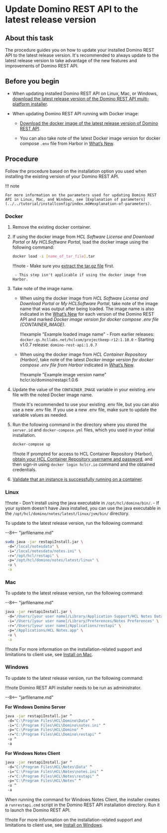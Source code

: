 # Update Domino REST API to the latest release version

## About this task
The procedure guides you on how to update your installed Domino REST API to the latest release version. It's recommended to always update to the latest release version to take advantage of the new features and improvements of Domino REST API. 

## Before you begin

- When updating installed Domino REST API on Linux, Mac, or Windows, [download the latest release version of the Domino REST API multi-platform installer](../../tutorial/installconfig/index.md#download-domino-rest-api).

- When updating Domino REST API running with Docker image:

    - [Download the docker image of the latest release version of Domino REST API](../../tutorial/installconfig/index.md#download-domino-rest-api).

    - You can also take note of the latest Docker image version for docker compose `.env` file from Harbor in [What’s New](../../references/whatsnew/index.md).

## Procedure

Follow the procedure based on the installation option you used when installing the existing version of your Domino REST API.
 
!!! note

    For more information on the parameters used for updating Domino REST API in Linux, Mac, and Windows, see [Explanation of parameters](../../tutorial/installconfig/index.md#explanation-of-parameters).

### Docker

1. Remove the existing docker container.
2. If using the docker image from *HCL Software License and Download Portal* or *My HCLSoftware Portal*, load the docker image using the following command: 
    
    ```bash
	docker load -i [name_of_tar_file].tar
    ```

    !!!note
        - Make sure you [extract the tar.gz file](https://linuxize.com/post/how-to-extract-unzip-tar-gz-file/) first.

        - This step isn't applicable if using the docker image from Harbor. 

3.	Take note of the image name.

    - When using the docker image from *HCL Software License and Download Portal* or *My HCLSoftware Portal*, take note of the image name that was output after being loaded. The image name is also indicated in the [What’s New](../../references/whatsnew/index.md) for each version of the Domino REST API and marked *Docker image version for docker compose .env file (CONTAINER_IMAGE)*.

        !!!example "Example loaded image name" 
            - From earlier releases: `docker.qs.hcllabs.net/hclcom/projectkeep-r12:1.10.0`
            - Starting v1.0.7 release: `domino-rest-api:1.0.7`

    - When using the docker image from *HCL Container Repository (Harbor)*, take note of the latest *Docker image version for docker compose .env file from Harbor* indicated in [What’s New](../../references/whatsnew/index.md).

        !!!example "Example image version name"
            hclcr.io/domino/restapi:1.0.6 

4.	Update the value of the `CONTAINER_IMAGE` variable in your existing .env file with the noted Docker image name. 

    !!!note
        It's recommended to use your existing .env file, but you can also use a new .env file. If you use a new .env file, make sure to update the variable values as needed. 

5.	Run the following command in the directory where you stored the `server.id` and `docker-compose.yml` files, which you used in your initial installation.

    ```bash
    docker-compose up
    ```

    !!!note
        If prompted for access to HCL Container Repository (Harbor), [obtain your HCL Container Repository username and password](../../howto/install/obtainauthenticationtoken.md), and then sign-in using `docker login hclcr.io` command and the obtained credentials. 

6.	[Validate that an instance is successfully running on a container](../../tutorial/installconfig/docker.md#validation).

<!--### Helm

1. Run the following to recreate the temporary directory to download the helm charts and make it the current directory:

    **Command**:
    ```
    mkdir ~/<new directory name>
    cd ~/<new directory name>
    ```

    **Example**:

    ```
    mkdir ~/drapi108
    cd ~/drapi108
    ```
    In the example above, you create a new directory *drapi108* that will contain the new helm charts. Creating the new directory allows you to differentiate and compare the helm charts from different Domino REST API release versions.

2. Configure Helm to pull from HCL Container Repository.

    You will need your email and authentication token used with the HCL Container Repository.

    1. Run the following command to check if *hclcr* is already defined:

        ```
        helm repo list
        ```

    2. If *hclcr* is already defined, proceed to **Download Domino REST Helm chart** step. Otherwise, run the following command to set up Helm.

        ```
        helm repo add hclcr https://hclcr.io/chartrepo/domino --username <your hclcr username> --password <your hclcr password>
        ```

        Example
        ```
        helm repo add hclcr https://hclcr.io/chartrepo/domino --username user.name@example.com --password xx3ds2w
        ```

3. Download Domino REST API Helm chart.

    1. Run the following command to make sure that the chart information for the repositories is up-to-date.

        ```
        helm repo update
        ```

    2. Run the following command to download the chart:

        ```
        helm pull hclcr/restapi
        ```

        The file drapi-1.n.n.tgz is downloaded, wherein 1.n.n represents the version number such as 1.0.7.

    3. Run the following commands to unpack the chart and make the DRAPI directory your current directory:

        ```
        tar -xzvf drapi-1.n.n.tgz
        cd drapi
        ```

        !!!note
            The Domino REST API chart name has a version string in the filename. The helm pull command will pull down the latest version of the charts. Ensure your tar command uses the correct matching file names.

4. Update the `values.yaml` file of the target upgrade version with custom settings you want to apply from the `values.yaml` file of your current installation.

5. Within the directory containing the new Domino REST API charts, run the following command:

    ```
    helm upgrade domino . -f values.yaml
    ```

    This upgrades the program executables and reuses the existing databases and all the configuration stored on /local/notesdata within the Domino container.

6. Run the following command to wait for the Domino pod to be running and in the ready state:

    ```
    kubectl get pods -o wide -w
    ```
-->
### Linux

!!!note
    - Don't install using the java executable in `/opt/hcl/domino/bin/`. 
    - If your system doesn't have Java installed, you can use the java executable in the `/opt/hcl/domino/notes/latest/linux/jvm/bin/` directory.

To update to the latest release version, run the following command:

--8<-- "jarfilename.md"

```bash
sudo java -jar restapiInstall.jar \ 
 -d="/local/notesdata" \ 
 -i="/local/notesdata/notes.ini" \ 
 -r="/opt/hcl/restapi" \ 
 -p="/opt/hcl/domino/notes/latest/linux" \ 
 -u \
 -a
```

### Mac

To update to the latest release version, run the following command:

--8<-- "jarfilename.md"

```bash
java -jar restapiInstall.jar \ 
 -d="/Users/[your user name]/Library/Application Support/HCL Notes Data" \ 
 -i="/Users/[your user name]/Library/Preferences/Notes Preferences" \ 
 -r="/Users/[your user name]/Applications/restapi" \ 
 -p="/Applications/HCL Notes.app" \ 
 -u \
 -a
```

!!!note
    For more information on the installation-related support and limitations to client use, see [Install on Mac](../../tutorial/installconfig/mac.md). 


### Windows

To update to the latest release version, run the following command:

!!!note
    Domino REST API installer needs to be run as administrator.


--8<-- "jarfilename.md"

**For Windows Domino Server**

```bash
java -jar restapiInstall.jar ^ 
 -d="C:\Program Files\HCL\Domino\Data" ^ 
 -i="C:\Program Files\HCL\Domino\notes.ini" ^ 
 -p="C:\Program Files\HCL\Domino" ^ 
 -r="C:\Program Files\HCL\Domino\restapi" ^ 
 -u ^
 -a
```

**For Windows Notes Client**

```bash
java -jar restapiInstall.jar ^
 -d="C:\Program Files\HCL\Notes\Data" ^
 -i="C:\Program Files\HCL\Notes\notes.ini" ^
 -r="C:\Program Files\HCL\Notes\restapi" ^
 -p="C:\Program Files\HCL\Notes" ^
 -u ^
 -a
```

When running the command for Windows Notes Client, the installer creates a `runrestapi.cmd` script in the Domino REST API installation directory. Run it to launch the Domino REST API.

!!!note
    For more information on the installation-related support and limitations to client use, see [Install on Windows](../../tutorial/installconfig/win.md). 

